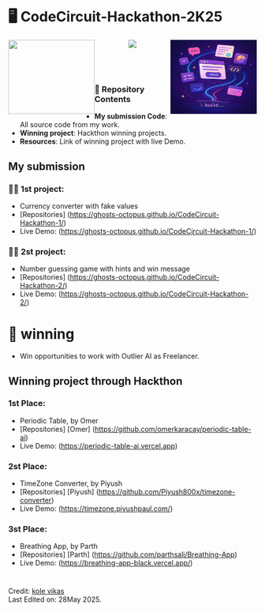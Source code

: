 # 🖥️ CodeCircuit-Hackathon-2K25
<p align='right'>
  <img align='right' src='https://github.com/GHOSTs-OCTOPUS/CodeCircuit-Hackathon-2K25/blob/main/WhatsApp%20Image%202025-05-16%20at%2018.01.35_a0c3c518.jpg' width="175px" height="150" >
</p>
<p align='right'>
<img align="left" src="https://media.giphy.com/media/QvpqTCiEcwtvx6wwJK/giphy.gif" width="175" height="150" frameBorder="0" class="giphy-embed" allowFullScreen></img>
</p>

<p align='center'>
  <img src="https://readme-typing-svg.herokuapp.com?color=%2336BCF7&size=25&center=true&vCenter=true&width=433&height=75&lines=CodeCircuit-Hackathon-2K25;Present+By-Outlier+AI;For+Frontend+Developer">
</p>
<br>
<br>

### 📂 Repository Contents
- **My submission Code**: All source code from my work.
- **Winning project**: Hackthon winning projects.
- **Resources**: Link of winning project with live Demo.
##  My submission
### 👨‍💻 1st project:
- Currency converter with fake values
- [Repositories] (https://ghosts-octopus.github.io/CodeCircuit-Hackathon-1/)
- Live Demo: (https://ghosts-octopus.github.io/CodeCircuit-Hackathon-1/)
  <br>

### 👨‍💻 2st project:
- Number guessing game with hints and win message
- [Repositories] (https://ghosts-octopus.github.io/CodeCircuit-Hackathon-2/)
- Live Demo: (https://ghosts-octopus.github.io/CodeCircuit-Hackathon-2/)
  <br>
  
# 🎯 winning
- Win opportunities to work with Outlier AI as Freelancer.
  <br>
## Winning project through Hackthon
### 1st Place:
- Periodic Table, by Omer
- [Repositories] [Omer] (https://github.com/omerkaracay/periodic-table-ai)
- Live Demo: (https://periodic-table-ai.vercel.app)
  <br>
### 2st Place:
- TimeZone Converter, by Piyush
- [Repositories] [Piyush] (https://github.com/Piyush800x/timezone-converter)    
- Live Demo: (https://timezone.piyushpaul.com/)
  <br>
### 3st Place:
-  Breathing App, by Parth
- [Repositories] [Parth] (https://github.com/parthsali/Breathing-App)
- Live Demo: (https://breathing-app-black.vercel.app/)
  <br>
#
Credit: [kole vikas](https://github.com/GHOSTs-OCTOPUS)<BR>
Last Edited on: 28May 2025.
